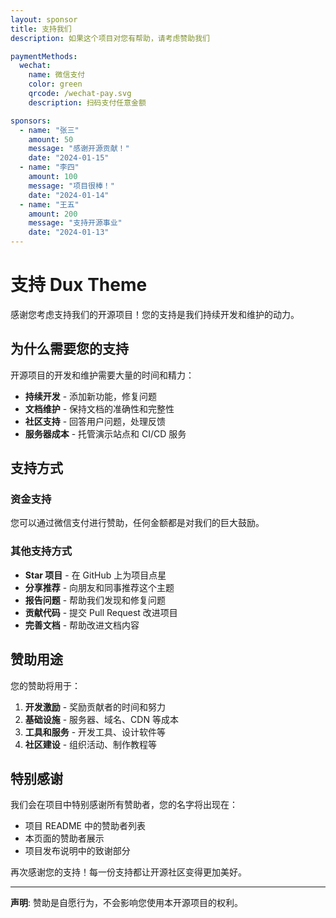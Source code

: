 ```yaml
---
layout: sponsor
title: 支持我们
description: 如果这个项目对您有帮助，请考虑赞助我们

paymentMethods:
  wechat:
    name: 微信支付
    color: green
    qrcode: /wechat-pay.svg
    description: 扫码支付任意金额

sponsors:
  - name: "张三"
    amount: 50
    message: "感谢开源贡献！"
    date: "2024-01-15"
  - name: "李四"
    amount: 100
    message: "项目很棒！"
    date: "2024-01-14"
  - name: "王五"
    amount: 200
    message: "支持开源事业"
    date: "2024-01-13"
---
```


# 支持 Dux Theme

感谢您考虑支持我们的开源项目！您的支持是我们持续开发和维护的动力。

## 为什么需要您的支持

开源项目的开发和维护需要大量的时间和精力：

- **持续开发** - 添加新功能，修复问题
- **文档维护** - 保持文档的准确性和完整性
- **社区支持** - 回答用户问题，处理反馈
- **服务器成本** - 托管演示站点和 CI/CD 服务

## 支持方式

### 资金支持
您可以通过微信支付进行赞助，任何金额都是对我们的巨大鼓励。

### 其他支持方式
- **Star 项目** - 在 GitHub 上为项目点星
- **分享推荐** - 向朋友和同事推荐这个主题
- **报告问题** - 帮助我们发现和修复问题
- **贡献代码** - 提交 Pull Request 改进项目
- **完善文档** - 帮助改进文档内容

## 赞助用途

您的赞助将用于：

1. **开发激励** - 奖励贡献者的时间和努力
2. **基础设施** - 服务器、域名、CDN 等成本
3. **工具和服务** - 开发工具、设计软件等
4. **社区建设** - 组织活动、制作教程等

## 特别感谢

我们会在项目中特别感谢所有赞助者，您的名字将出现在：

- 项目 README 中的赞助者列表
- 本页面的赞助者展示
- 项目发布说明中的致谢部分

再次感谢您的支持！每一份支持都让开源社区变得更加美好。

---

**声明**: 赞助是自愿行为，不会影响您使用本开源项目的权利。